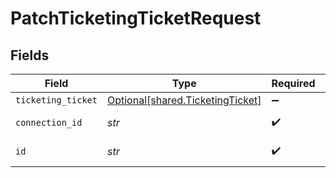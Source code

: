 # PatchTicketingTicketRequest


## Fields

| Field                                                                      | Type                                                                       | Required                                                                   | Description                                                                |
| -------------------------------------------------------------------------- | -------------------------------------------------------------------------- | -------------------------------------------------------------------------- | -------------------------------------------------------------------------- |
| `ticketing_ticket`                                                         | [Optional[shared.TicketingTicket]](../../models/shared/ticketingticket.md) | :heavy_minus_sign:                                                         | N/A                                                                        |
| `connection_id`                                                            | *str*                                                                      | :heavy_check_mark:                                                         | ID of the connection                                                       |
| `id`                                                                       | *str*                                                                      | :heavy_check_mark:                                                         | ID of the Ticket                                                           |